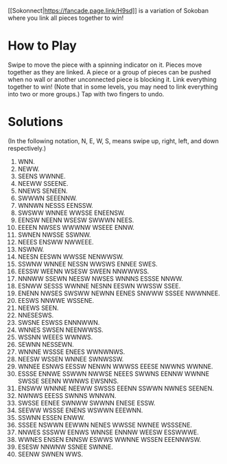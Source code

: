 [[Sokonnect|https://fancade.page.link/H9sd]] is a variation of Sokoban where you link all pieces together to win!

# How to Play

Swipe to move the piece with a spinning indicator on it. Pieces move together as they are linked. A piece or a group of pieces can be pushed when no wall or another unconnected piece is blocking it. Link everything together to win! (Note that in some levels, you may need to link everything into two or more groups.) Tap with two fingers to undo.

# Solutions

(In the following notation, N, E, W, S, means swipe up, right, left, and down respectively.)

1. WNN.
2. NEWW.
3. SEENS WWNNE.
4. NEEWW SSEENE.
5. NNEWS SENEEN.
6. SWWWN SEEENNW.
7. WNNWN NESSS EENSSW.
8. SWSWW WNNEE WWSSE ENEENSW.
9. EENSW NEENN WSESW SWWWN NEES.
10. EEEEN NWSES WWWNW WSEEE ENNW.
11. SWNEN NWSSE SSWNW.
12. NEEES ENSWW NWWEEE.
13. NSWNW.
14. NEESN EESWN WWSSE NENWWSW.
15. SSWNW WNNEE NESSN WWSWS ENNEE SWES.
16. EESSW WEENN WSESW SWEEN NNWWWSS.
17. NNNWW SSEWN NEESW NWSES WNNNS ESSSE NNWW.
18. ESNWW SESSS WWNNE NESNN EESWN WWSSW SSEE.
19. ENENN NWSES SWSWW NEWNN EENES SNWWW SSSEE NWWNNEE.
20. EESWS NNWWE WSSENE.
21. NEEWS SEEN.
22. NNESESWS.
23. SWSNE ESWSS ENNNWWN.
24. WNNES SWSEN NEENWWSS.
25. WSSNN WEEES WWNWS.
26. SEWNN NESSEWN.
27. WNNNE WSSSE ENEES WWNWNWS.
28. NEESW WSSEN WNNEE SWNWSSW.
29. WNNEE ESNWS EESSW NENWN WWWSS EEESE NWWNS WWNNE.
30. ESSSE ENNWE SSWWN NWWSE NEEES SWWNS EENNW WWNNE SWSSE SEENN WWNWS EWSNNS.
31. ENSWW WNNNE NEEWW SWSSS EEENN SSWWN NWNES SEENEN.
32. NWNWS EEESS SWNNS WNNWN.
33. SWSSE EENEE SWNWW SWWNN ENESE ESSW.
34. SEEWW WSSSE ENENS WSWWN EEEWNN.
35. SSWNN ESSEN ENWW.
36. SSSEE NSWWN EEWWN NENES WWSSE NWNEE WSSSENE.
37. NNWES SSSWW EENWS WNNSE ENNNW WEESW ESSWWWE.
38. WWNES ENSEN ENNSW ESWWS WWNNE WSSEN EEENNWSW.
39. ESESW NNWNW SSNEE SWNNE.
40. SEENW SWNEN WWS.